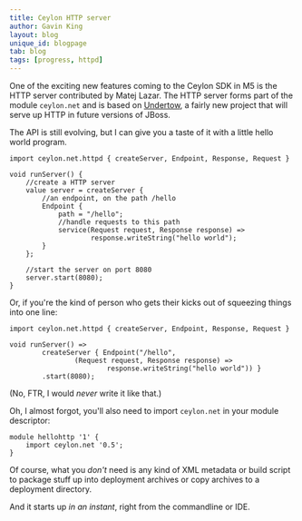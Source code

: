 ```yaml
---
title: Ceylon HTTP server
author: Gavin King
layout: blog
unique_id: blogpage
tab: blog
tags: [progress, httpd]
---
```


One of the exciting new features coming to the Ceylon SDK in M5 
is the HTTP server contributed by Matej Lazar. The HTTP server
forms part of the module `ceylon.net` and is based on 
[Undertow](https://github.com/undertow-io/undertow), a fairly 
new project that will serve up HTTP in future versions of JBoss.

The API is still evolving, but I can give you a taste of it with 
a little hello world program.

    import ceylon.net.httpd { createServer, Endpoint, Response, Request }
    
    void runServer() {
        //create a HTTP server
        value server = createServer {
            //an endpoint, on the path /hello
            Endpoint { 
                path = "/hello";
                //handle requests to this path
                service(Request request, Response response) =>
                        response.writeString("hello world");
            }
        };
        
        //start the server on port 8080
        server.start(8080);
    }

Or, if you're the kind of person who gets their kicks out of 
squeezing things into one line:

    import ceylon.net.httpd { createServer, Endpoint, Response, Request }
    
    void runServer() => 
            createServer { Endpoint("/hello", 
                    (Request request, Response response) =>
                            response.writeString("hello world")) }
            .start(8080);

(No, FTR, I would _never_ write it like that.)

Oh, I almost forgot, you'll also need to import `ceylon.net` in 
your module descriptor:

    module hellohttp '1' {
        import ceylon.net '0.5';
    }

Of course, what you _don't_ need is any kind of XML metadata or 
build script to package stuff up into deployment archives or 
copy archives to a deployment directory.

And it starts up _in an instant_, right from the commandline
or IDE.